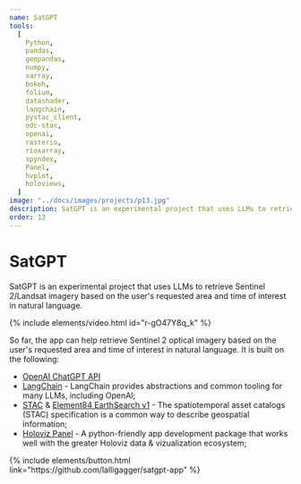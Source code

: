 ```yaml
---
name: SatGPT
tools:
  [
    Python,
    pandas,
    geopandas,
    numpy,
    xarray,
    bokeh,
    folium,
    datashader,
    langchain,
    pystac_client,
    odc-stac,
    openai,
    rasterio,
    rioxarray,
    spyndex,
    Panel,
    hvplot,
    holoviews,
  ]
image: "../docs/images/projects/p13.jpg"
description: SatGPT is an experimental project that uses LLMs to retrieve Sentinel 2/Landsat imagery based on the user's requested area and time of interest in natural language.
order: 13
---
```


# SatGPT

SatGPT is an experimental project that uses LLMs to retrieve Sentinel 2/Landsat imagery based on the user's requested area and time of interest in natural language.

{% include elements/video.html id="r-gO47Y8q_k" %}

So far, the app can help retrieve Sentinel 2 optical imagery based on the user's requested area and time of interest in natural language. It is built on the following:

- [OpenAI ChatGPT API](https://openai.com/blog/openai-api)
- [LangChain](https://python.langchain.com/en/latest/index.html) - LangChain provides abstractions and common tooling for many LLMs, including OpenAI;
- [STAC](https://stacspec.org/en) & [Element84 EarthSearch v1](https://www.element84.com/blog/introducing-earth-search-v1-new-datasets-now-available) - The spatiotemporal asset catalogs (STAC) specification is a common way to describe geospatial information;
- [Holoviz Panel](https://panel.holoviz.org/) - A python-friendly app development package that works well with the greater Holoviz data & vizualization ecosystem;

<p class="text-center">
{% include elements/button.html link="https://github.com/lalligagger/satgpt-app" %}
</p>
